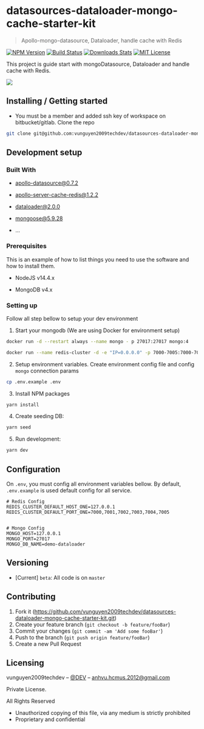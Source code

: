 # datasources-dataloader-mongo-cache-starter-kit

> Apollo-mongo-datasource, Dataloader, handle cache with Redis

[![NPM Version][npm-image]][npm-url]
[![Build Status][travis-image]][travis-url]
[![Downloads Stats][npm-downloads]][npm-url]
[![MIT License][license-shield]][license-url]

This project is guide start with mongoDatasource, Dataloader and handle cache with Redis.

![](https://github.com/othneildrew/Best-README-Template/raw/master/images/logo.png)

<!-- GETTING STARTED -->

## Installing / Getting started

- You must be a member and added ssh key of workspace on bitbucket/gitlab. Clone the repo

```sh
git clone git@github.com:vunguyen2009techdev/datasources-dataloader-mongo-cache-starter-kit.git
```

## Development setup

### Built With

- apollo-datasource@0.7.2

- apollo-server-cache-redis@1.2.2

- dataloader@2.0.0

- mongoose@5.9.28

- ...

### Prerequisites

This is an example of how to list things you need to use the software and how to install them.

- NodeJS v14.4.x

- MongoDB v4.x


### Setting up

Follow all step bellow to setup your dev environment

1. Start your mongodb (We are using Docker for environment setup)

```sh
docker run -d --restart always --name mongo - p 27017:27017 mongo:4

docker run --name redis-cluster -d -e "IP=0.0.0.0" -p 7000-7005:7000-7005  grokzen/redis-cluster:latest
```

2. Setup environment variables.
   Create environment config file and config `mongo` connection params

```sh
cp .env.example .env
```

3. Install NPM packages

```sh
yarn install
```

4. Create seeding DB:

```sh
yarn seed
```

5. Run development:

```sh
yarn dev
```

## Configuration

On `.env`, you must config all environment variables bellow. By default, `.env.example` is used default config for all service.

```
# Redis Config
REDIS_CLUSTER_DEFAULT_HOST_ONE=127.0.0.1
REDIS_CLUSTER_DEFAULT_PORT_ONE=7000,7001,7002,7003,7004,7005


# Mongo Config
MONGO_HOST=127.0.0.1
MONGO_PORT=27017
MONGO_DB_NAME=demo-dataloader
```

## Versioning

- [Current] `beta`: All code is on `master`


## Contributing

1. Fork it (<https://github.com/vunguyen2009techdev/datasources-dataloader-mongo-cache-starter-kit.git>)
2. Create your feature branch (`git checkout -b feature/fooBar`)
3. Commit your changes (`git commit -am 'Add some fooBar'`)
4. Push to the branch (`git push origin feature/fooBar`)
5. Create a new Pull Request

## Licensing

vunguyen2009techdev – [@DEV](anhvu.hcmus.2012@gmail.com) – anhvu.hcmus.2012@gmail.com

Private License.

All Rights Reserved

- Unauthorized copying of this file, via any medium is strictly prohibited
- Proprietary and confidential

[npm-image]: https://img.shields.io/npm/v/npm
[npm-url]: https://npmjs.org/package/datadog-metrics
[npm-downloads]: https://img.shields.io/npm/dm/datadog-metrics.svg?style=flat-square
[travis-image]: https://img.shields.io/travis/dbader/node-datadog-metrics/master.svg?style=flat-square
[travis-url]: https://travis-ci.org/dbader/node-datadog-metrics
[license-shield]: https://img.shields.io/github/license/othneildrew/Best-README-Template.svg?style=flat-square
[license-url]: https://github.com/othneildrew/Best-README-Template/blob/master/LICENSE.txt
